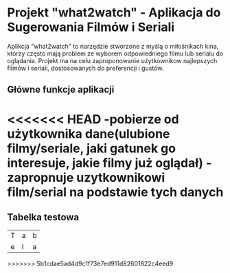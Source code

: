 # Projekt "what2watch" - Aplikacja do Sugerowania Filmów i Seriali

Aplikcja "what2watch" to narzędzie stworzone z myślą o miłośnikach kina, którzy często mają problem ze wyborem odpowiedniego filmu lub serialu do oglądania. Projekt ma na celu zaproponowanie użytkownikow najlepszych filmów i seriali, dostosowanych do preferencji i gustów.

## Główne funkcje aplikacji
<<<<<<< HEAD
-pobierze od użytkownika dane(ulubione filmy/seriale, jaki gatunek go interesuje, jakie filmy już oglądał)
-zapropnuje uzytkownikowi film/serial na podstawie tych danych
=======







## Tabelka testowa
<table>
    <tr>
        <td>T</td><td>a</td><td>b</td>
    </tr>
    <tr>
        <td>e</td><td>l</td><td>a</td>
    </tr>
</table>
>>>>>>> 5b1cdae5ad4d9c1f73e7ed911d82601822c4eed9
